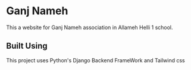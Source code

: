 # Ganj Nameh
This a website for Ganj Nameh association in Allameh Helli 1 school.

## Built Using
This project uses Python's Django Backend FrameWork and Tailwind css